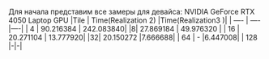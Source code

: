 Для начала представим все замеры для девайса: NVIDIA GeForce RTX 4050 Laptop GPU
|Tile | Time(Realization 2) |Time(Realization3 )|
| —- | —- |—-|
| 4 | 90.216384 | 242.083840|
|8| 27.869184 | 49.976320 |
| 16 | 20.271104 | 13.777920|
|32| 20.150272 |7.666688|
| 64 | - |6.447008|
| 128 |-|-|
